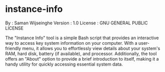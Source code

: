 # instance-info

By : Saman Wijseinghe 
Version : 1.0
License :  GNU GENERAL PUBLIC LICENSE

The "Instance Info" tool is a simple Bash script that provides an interactive way to access key system information on your computer. With a user-friendly menu, it allows you to effortlessly view details about your system's RAM, hard disk, battery (if available), and processor. Additionally, the tool offers an "About" option to provide a brief introduction to itself, making it a handy utility for quickly accessing essential system data.
